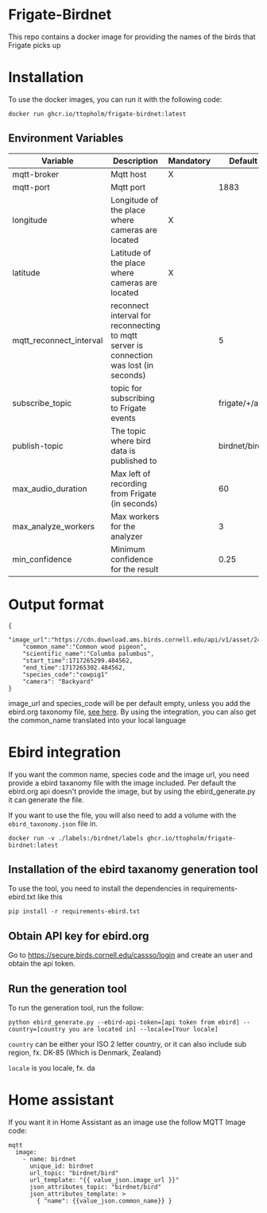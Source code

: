 # Frigate-Birdnet
This repo contains a docker image for providing the names of the birds that Frigate picks up

# Installation

To use the docker images, you can run it with the following code:
```
docker run ghcr.io/ttopholm/frigate-birdnet:latest
```
## Environment Variables
| Variable      | Description | Mandatory | Default Value |
| ----------- | ----------- | ----------- | ----------- |
| mqtt-broker      | Mqtt host       | X ||
| mqtt-port    | Mqtt port        | | 1883 |
| longitude | Longitude of the place where cameras are located | X ||
| latitude  | Latitude of the place where cameras are located | X ||
| mqtt_reconnect_interval   | reconnect interval for reconnecting to mqtt server is connection was lost (in seconds)        | | 5 |
| subscribe_topic    | topic for subscribing to Frigate events        | | frigate/+/audio/bird |
| publish-topic   | The topic where bird data is published to      | | birdnet/bird |
| max_audio_duration    | Max left of recording from Frigate (in seconds)       | | 60 |
| max_analyze_workers   | Max workers for the analyzer      | | 3 |
| min_confidence    | Minimum confidence for the result        | | 0.25 |

# Output format
```
{
    "image_url":"https://cdn.download.ams.birds.cornell.edu/api/v1/asset/242173971/900",
    "common_name":"Common wood pigeon",
    "scientific_name":"Columba palumbus",
    "start_time":1717265299.484562,
    "end_time":1717265302.484562,
    "species_code":"cowpig1"
    "camera": "Backyard"
}
```

image_url and species_code will be per default empty, unless you add the ebird.org taxonomy file, [see here](#ebird-integration). By using the integration, you can also get the common_name translated into your local language

# Ebird integration
If you want the common name, species code and the image url, you need provide a ebird taxanomy file with the image included. Per default the ebird.org api doesn't provide the image, but by using the ebird_generate.py it can generate the file.

If you want to use the file, you will also need to add a volume with the <code>ebird_taxonomy.json</code> file in.

```
docker run -v ./labels:/birdnet/labels ghcr.io/ttopholm/frigate-birdnet:latest
```

## Installation of the ebird taxanomy generation tool

To use the tool, you need to install the dependencies in requirements-ebird.txt like this
```
pip install -r requirements-ebird.txt
```

## Obtain API key for ebird.org
Go to https://secure.birds.cornell.edu/cassso/login and create an user and obtain the api token.

## Run the generation tool
To run the generation tool, run the follow:
```
python ebird_generate.py --ebird-api-token=[api token from ebird] --country=[country you are located in] --locale=[Your locale]
```
<code>country</code> can be either your ISO 2 letter country, or it can also include sub region, fx. DK-85 (Which is Denmark, Zealand)

<code>locale</code> is you locale, fx. da


# Home assistant
If you want it in Home Assistant as an image use the follow MQTT Image code:

```
mqtt
  image:
    - name: birdnet
      unique_id: birdnet
      url_topic: "birdnet/bird"
      url_template: "{{ value_json.image_url }}"
      json_attributes_topic: "birdnet/bird"
      json_attributes_template: >
        { "name": {{value_json.common_name}} }
```